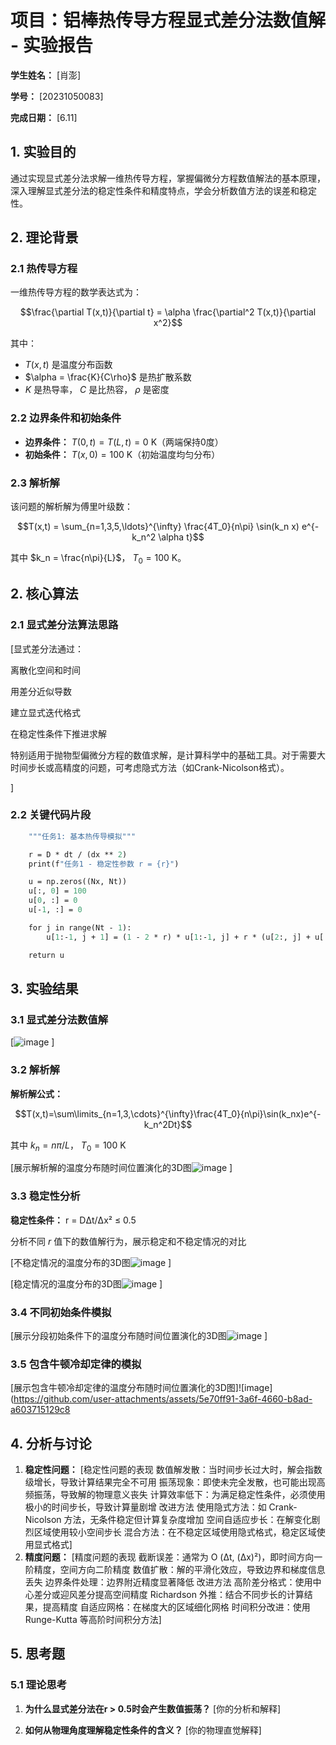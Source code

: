 # 项目：铝棒热传导方程显式差分法数值解 - 实验报告

**学生姓名：** [肖澎] 

**学号：** [20231050083] 

**完成日期：** [6.11]

## 1. 实验目的

通过实现显式差分法求解一维热传导方程，掌握偏微分方程数值解法的基本原理，深入理解显式差分法的稳定性条件和精度特点，学会分析数值方法的误差和稳定性。

## 2. 理论背景

### 2.1 热传导方程

一维热传导方程的数学表达式为：

$$\frac{\partial T(x,t)}{\partial t} = \alpha \frac{\partial^2 T(x,t)}{\partial x^2}$$

其中：
- $T(x,t)$ 是温度分布函数
- $\alpha = \frac{K}{C\rho}$ 是热扩散系数
- $K$ 是热导率， $C$ 是比热容， $\rho$ 是密度

### 2.2 边界条件和初始条件

- **边界条件：** $T(0,t) = T(L,t) = 0$ K（两端保持0度）
- **初始条件：** $T(x,0) = 100$ K（初始温度均匀分布）

### 2.3 解析解

该问题的解析解为傅里叶级数：

$$T(x,t) = \sum_{n=1,3,5,\ldots}^{\infty} \frac{4T_0}{n\pi} \sin(k_n x) e^{-k_n^2 \alpha t}$$

其中 $k_n = \frac{n\pi}{L}$， $T_0 = 100$ K。

## 2. 核心算法

### 2.1 显式差分法算法思路

[显式差分法通过：

离散化空间和时间

用差分近似导数

建立显式迭代格式

在稳定性条件下推进求解

特别适用于抛物型偏微分方程的数值求解，是计算科学中的基础工具。对于需要大时间步长或高精度的问题，可考虑隐式方法（如Crank-Nicolson格式）。

]

### 2.2 关键代码片段
```def basic_heat_diffusion():
    """任务1: 基本热传导模拟"""

    r = D * dt / (dx ** 2)
    print(f"任务1 - 稳定性参数 r = {r}")

    u = np.zeros((Nx, Nt))
    u[:, 0] = 100
    u[0, :] = 0
    u[-1, :] = 0

    for j in range(Nt - 1):
        u[1:-1, j + 1] = (1 - 2 * r) * u[1:-1, j] + r * (u[2:, j] + u[:-2, j])

    return u
```

## 3. 实验结果

### 3.1 显式差分法数值解

[![image](https://github.com/user-attachments/assets/5180fe70-e84f-4592-a7ef-66a8272fe556)
]


### 3.2 解析解
**解析解公式：**

$$T(x,t)=\sum\limits_{n=1,3,\cdots}^{\infty}\frac{4T_0}{n\pi}\sin(k_nx)e^{-k_n^2Dt}$$

其中 $k_n = n\pi/L$， $T_0=100$ K

[展示解析解的温度分布随时间位置演化的3D图![image](https://github.com/user-attachments/assets/46695ce4-e365-412a-a96c-922058cb2caa)
]


### 3.3 稳定性分析

**稳定性条件：** r = DΔt/Δx² ≤ 0.5

分析不同 $r$ 值下的数值解行为，展示稳定和不稳定情况的对比

[不稳定情况的温度分布的3D图![image](https://github.com/user-attachments/assets/9cac6a3a-97d6-49a5-8d61-39e934099d89)
]

[稳定情况的温度分布的3D图![image](https://github.com/user-attachments/assets/e950aef5-959f-472d-8fe1-d716dbe48c1b)
]


### 3.4 不同初始条件模拟

[展示分段初始条件下的温度分布随时间位置演化的3D图![image](https://github.com/user-attachments/assets/f7c9ec1d-e3da-4a5c-bf97-d5eefcf7b548)
]


### 3.5 包含牛顿冷却定律的模拟
[展示包含牛顿冷却定律的温度分布随时间位置演化的3D图]![image](https://github.com/user-attachments/assets/5e70ff91-3a6f-4660-b8ad-a603715129c8

## 4. 分析与讨论

1. **稳定性问题：** [稳定性问题的表现
数值解发散：当时间步长过大时，解会指数级增长，导致计算结果完全不可用
振荡现象：即使未完全发散，也可能出现高频振荡，导致解的物理意义丧失
计算效率低下：为满足稳定性条件，必须使用极小的时间步长，导致计算量剧增
改进方法
使用隐式方法：如 Crank-Nicolson 方法，无条件稳定但计算复杂度增加
空间自适应步长：在解变化剧烈区域使用较小空间步长
混合方法：在不稳定区域使用隐式格式，稳定区域使用显式格式]
2. **精度问题：** [精度问题的表现
截断误差：通常为 O (Δt, (Δx)²)，即时间方向一阶精度，空间方向二阶精度
数值扩散：解的平滑化效应，导致边界和梯度信息丢失
边界条件处理：边界附近精度显著降低
改进方法
高阶差分格式：使用中心差分或迎风差分提高空间精度
Richardson 外推：结合不同步长的计算结果，提高精度
自适应网格：在梯度大的区域细化网格
时间积分改进：使用 Runge-Kutta 等高阶时间积分方法]

## 5. 思考题

### 5.1 理论思考

1. **为什么显式差分法在r > 0.5时会产生数值振荡？**
   [你的分析和解释]

2. **如何从物理角度理解稳定性条件的含义？**
   [你的物理直觉解释]
